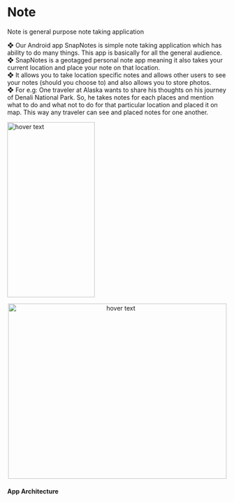 # Note
Note is general purpose note taking application

❖ Our Android app SnapNotes is simple note taking application which has ability to do many things. This app is basically for all the general audience.<br>
❖ SnapNotes is a geotagged personal note app meaning it also takes your current location and place your note on that location.<br>
❖ It allows you to take location specific notes and allows other users to see your notes (should you choose to) and also allows you to store photos.<br>
❖ For e.g: One traveler at Alaska wants to share his thoughts on his journey of Denali National Park. So, he takes notes for each places and mention what to do and what not to do for that particular location and placed it on map. This way any traveler can see and placed notes for one another.
<p align="left">
  <img src="https://user-images.githubusercontent.com/9878547/50550987-ddc1b800-0c2e-11e9-9c15-9a7b57b657ae.gif" height="400" width="200" title="hover text">
</p>

<p align="center">
  <img src="https://user-images.githubusercontent.com/17268094/50550875-87537a00-0c2c-11e9-8642-d6b98af4ab7e.jpeg" height="400" width="500" title="hover text">
</p>
<h4 align="left">App Architecture</h4>
